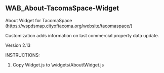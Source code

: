 ## WAB_About-TacomaSpace-Widget
About Widget for TacomaSpace (https://wspdsmap.cityoftacoma.org/website/tacomaspace/)

Customization adds information on last commercial property data update.

Version 2.13

INSTRUCTIONS:
1. Copy Widget.js to \widgets\About\Widget.js
